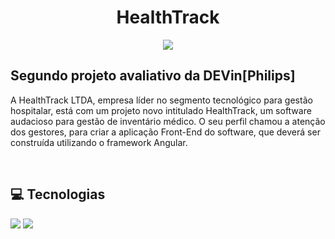 <h1 align="center"> HealthTrack</h1>

<p align="center">
    <a href="https://www.linkedin.com/in/pedrolaraburu/">
        <img src="https://img.shields.io/badge/-linkedin-0A66C2?logo=linkedin&logoColor=white&style=for-the-badge&link=https://www.linkedin.com/in/pedrolaraburu/">
    </a>
<br>

## Segundo projeto avaliativo da DEVin[Philips]
A HealthTrack LTDA, empresa líder no segmento tecnológico para gestão hospitalar, está com um projeto novo intitulado HealthTrack, um software audacioso para gestão de inventário médico. O seu perfil chamou a atenção dos gestores, para criar a aplicação Front-End do software, que deverá ser construída utilizando o framework Angular.

<br>

## 💻 Tecnologias
<img src="https://img.shields.io/badge/-Angular-DD0031?logo=angular&logoColor=white&style=for-the-badge"> <img src="https://img.shields.io/badge/-TypeScript-3178C6?logo=typescript&logoColor=white&style=for-the-badge">